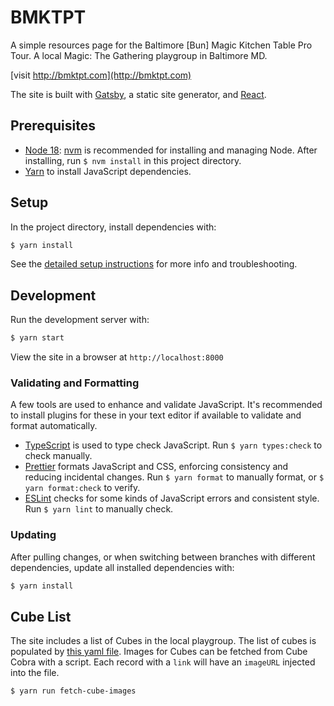 # BMKTPT

A simple resources page for the Baltimore [Bun] Magic Kitchen Table Pro Tour. A
local Magic: The Gathering playgroup in Baltimore MD.

[visit http://bmktpt.com](http://bmktpt.com)

The site is built with [Gatsby](https://www.gatsbyjs.com), a static site
generator, and [React](http://reactjs.org).

## Prerequisites

-   [Node 18](https://nodejs.org/en/): [nvm](https://github.com/creationix/nvm)
    is recommended for installing and managing Node. After installing, run
    `$ nvm install` in this project directory.
-   [Yarn](https://classic.yarnpkg.com/en/docs/install) to install JavaScript
    dependencies.

## Setup

In the project directory, install dependencies with:

```sh
$ yarn install
```

See the [detailed setup instructions](documentation/setup.md) for more info and
troubleshooting.

## Development

Run the development server with:

```sh
$ yarn start
```

View the site in a browser at `http://localhost:8000`

### Validating and Formatting

A few tools are used to enhance and validate JavaScript. It's recommended to
install plugins for these in your text editor if available to validate and
format automatically.

-   [TypeScript](https://www.typescriptlang.org) is used to type check
    JavaScript. Run `$ yarn types:check` to check manually.
-   [Prettier](https://prettier.io) formats JavaScript and CSS, enforcing
    consistency and reducing incidental changes. Run `$ yarn format` to manually
    format, or `$ yarn format:check` to verify.
-   [ESLint](https://eslint.org) checks for some kinds of JavaScript errors and
    consistent style. Run `$ yarn lint` to manually check.

### Updating

After pulling changes, or when switching between branches with different
dependencies, update all installed dependencies with:

```sh
$ yarn install
```

## Cube List

The site includes a list of Cubes in the local playgroup. The list of cubes is
populated by [this yaml file](/src/data/cubes.yml). Images for Cubes can be
fetched from Cube Cobra with a script. Each record with a `link` will have an
`imageURL` injected into the file.

```sh
$ yarn run fetch-cube-images
```
